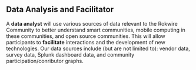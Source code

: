 ## Data Analysis and Facilitator

A __data analyst__ will use various sources of data relevant to the Rokwire Community to better understand smart communities, mobile computing in these communities, and open source communities. This will allow participants to __facilitate__ interactions and the development of new technologies. Our data sources include (but are not limited to): vendor data, survey data, Splunk dashboard data, and community participation/conributor graphs. 
